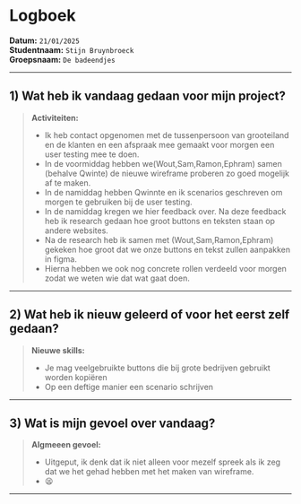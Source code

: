 # Logboek

**Datum:** `21/01/2025`  
**Studentnaam:** `Stijn Bruynbroeck`  
**Groepsnaam:** `De badeendjes`

---

## 1) Wat heb ik vandaag gedaan voor mijn project?

> **Activiteiten:**
>
> - Ik heb contact opgenomen met de tussenpersoon van grooteiland en de klanten en een afspraak mee gemaakt voor morgen een user testing mee te doen.
> - In de voormiddag hebben we(Wout,Sam,Ramon,Ephram) samen (behalve Qwinte) de nieuwe wireframe proberen zo goed mogelijk af te maken.
> - In de namiddag hebben Qwinnte en ik scenarios geschreven om morgen te gebruiken bij de user testing. 
> - In de namiddag kregen we hier feedback over. Na deze feedback heb ik research gedaan hoe groot buttons en teksten staan op andere websites. 
> - Na de research heb ik samen met (Wout,Sam,Ramon,Ephram) gekeken hoe groot dat we onze buttons en tekst zullen aanpakken in figma.
> - Hierna hebben we ook nog concrete rollen verdeeld voor morgen zodat we weten wie dat wat gaat doen.

---

## 2) Wat heb ik nieuw geleerd of voor het eerst zelf gedaan?

> **Nieuwe skills:**
>
> - Je mag veelgebruikte buttons die bij grote bedrijven gebruikt worden kopiëren
> - Op een deftige manier een scenario schrijven

---

## 3) Wat is mijn gevoel over vandaag?

> **Algmeeen gevoel:**
>
> - Uitgeput, ik denk dat ik niet alleen voor mezelf spreek als ik zeg dat we het gehad hebben met het maken van wireframe.
> - 😫

---
